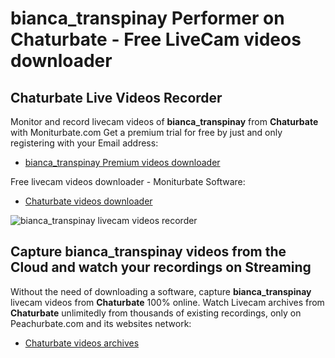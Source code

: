 # bianca_transpinay Performer on Chaturbate - Free LiveCam videos downloader

## Chaturbate Live Videos Recorder

Monitor and record livecam videos of **bianca_transpinay** from **Chaturbate** with Moniturbate.com
Get a premium trial for free by just and only registering with your Email address:
* [bianca_transpinay Premium videos downloader](https://moniturbate.com/request-demo-licence-key.html)

Free livecam videos downloader - Moniturbate Software:
* [Chaturbate videos downloader](https://moniturbate.com/moniturbate-download-software.html)

![bianca_transpinay livecam videos recorder](https://peachurnet.com/templates/moniturbate-software.png)


## Capture bianca_transpinay videos from the Cloud and watch your recordings on Streaming

Without the need of downloading a software, capture **bianca_transpinay** livecam videos from **Chaturbate** 100% online.
Watch Livecam archives from **Chaturbate** unlimitedly from thousands of existing recordings, only on Peachurbate.com and its websites network:
* [Chaturbate videos archives](https://peachurnet.com/)